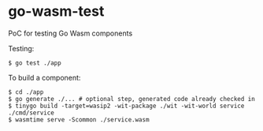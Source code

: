 # go-wasm-test

PoC for testing Go Wasm components

Testing:
```
$ go test ./app
```

To build a component:
```
$ cd ./app
$ go generate ./... # optional step, generated code already checked in
$ tinygo build -target=wasip2 -wit-package ./wit -wit-world service ./cmd/service
$ wasmtime serve -Scommon ./service.wasm
```
